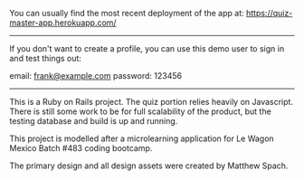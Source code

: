 You can usually find the most recent deployment of the app at:
https://quiz-master-app.herokuapp.com/

------

If you don't want to create a profile, you can use this demo user to sign in and test things out:

email: frank@example.com
password: 123456

------

This is a Ruby on Rails project. The quiz portion relies heavily on Javascript. There is still some work to be for full scalability of the product, but the testing database and build is up and running.

This project is modelled after a microlearning application for Le Wagon Mexico Batch #483 coding bootcamp. 

The primary design and all design assets were created by Matthew Spach.
